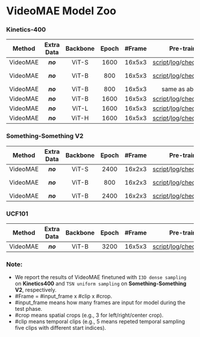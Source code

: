 # VideoMAE Model Zoo

### Kinetics-400

|  Method  | Extra Data | Backbone | Epoch | \#Frame |                          Pre-train                           |                          Fine-tune                           | Top-1 | Top-5 |
| :------: | :--------: | :------: | :---: | :-----: | :----------------------------------------------------------: | :----------------------------------------------------------: | :---: | :---: |
| VideoMAE |  ***no***  |  ViT-S   |  1600  | 16x5x3  | [script](scripts/kinetics/videomae_vit_small_patch16_224_tubemasking_ratio_0.9_epoch_1600/pretrain.sh)/[log](https://drive.google.com/file/d/1fbmQtp3UUw9fro3MVkKCW62Ib_HlZvNz/view?usp=sharing)/[checkpoint](https://drive.google.com/file/d/1nU-H1u3eJ-VuyCveU7v-WIOcAVxs5Hww/view?usp=sharing) | [script](scripts/kinetics/videomae_vit_small_patch16_224_tubemasking_ratio_0.9_epoch_1600/finetune.sh)/[log](https://drive.google.com/file/d/1RuEvCT2OMKPax2gGB1gBsH6ItiXIPH-R/view?usp=sharing)/[checkpoint](https://drive.google.com/file/d/1ygjLRm1kvs9mwGsP3lLxUExhRo6TWnrx/view?usp=sharing) | 79.0 | 93.8 |
| VideoMAE |  ***no***  |  ViT-B   |  800  | 16x5x3  | [script](scripts/kinetics/videomae_vit_base_patch16_224_tubemasking_ratio_0.9_epoch_800/pretrain.sh)/[log](https://drive.google.com/file/d/1kP3_-465jCL7PRNFq1JcAghPo2BONRWY/view?usp=sharing)/[checkpoint](https://drive.google.com/file/d/1JfrhN144Hdg7we213H1WxwR3lGYOlmIn/view?usp=sharing) | [script](scripts/kinetics/videomae_vit_base_patch16_224_tubemasking_ratio_0.9_epoch_800/finetune.sh)/[log](https://drive.google.com/file/d/1JOJzhlCujgpsjjth0J49k5EwBNxy76xt/view?usp=sharing)/[checkpoint](https://drive.google.com/file/d/18EEgdXY9347yK3Yb28O-GxFMbk41F6Ne/view?usp=sharing)<br />(w/o repeated aug) | 80.0  | 94.4  |
| VideoMAE |  ***no***  |  ViT-B   |  800  | 16x5x3  |                        same as above                         |                             TODO                             | 81.0  | 94.8  |
| VideoMAE |  ***no***  |  ViT-B   | 1600  | 16x5x3  | [script](scripts/kinetics/videomae_vit_base_patch16_224_tubemasking_ratio_0.9_epoch_1600/pretrain.sh)/[log](https://drive.google.com/file/d/1ftVHzzCupEGV4bCHC5JWIUsEwOEeAQcg/view?usp=sharing)/[checkpoint](https://drive.google.com/file/d/1tEhLyskjb755TJ65ptsrafUG2llSwQE1/view?usp=sharing) | [script](scripts/kinetics/videomae_vit_large_patch16_224_tubemasking_ratio_0.9_epoch_1600/finetune.sh)/[log](https://drive.google.com/file/d/1fYXtL2y2ZTMxDtTRqoUOe6leVmdVI5HH/view?usp=sharing)/[checkpoint](https://drive.google.com/file/d/1MzwteHH-1yuMnFb8vRBQDvngV1Zl-d3z/view?usp=sharing) | 81.5  | 95.1  |
| VideoMAE |  ***no***  |  ViT-L   | 1600  | 16x5x3  | [script](scripts/kinetics/videomae_vit_large_patch16_224_tubemasking_ratio_0.9_epoch_1600/pretrain.sh)/[log](https://drive.google.com/file/d/1X7WBzn_yG4lDWuvBMBBgrtgqDLZVHrc2/view?usp=sharing)/[checkpoint](https://drive.google.com/file/d/1qLOXWb_MGEvaI7tvuAe94CV7S2HXRwT3/view?usp=sharing) | [script](scripts/kinetics/videomae_vit_large_patch16_224_tubemasking_ratio_0.9_epoch_1600/finetune.sh)/[log](https://drive.google.com/file/d/1Doqx6zDQEMnMyPvDdz2knG385o0sZn3f/view?usp=sharing)/[checkpoint](https://drive.google.com/file/d/1jX1CiqxSkCfc94y8FRW1YGHy-GNvHCuD/view?usp=sharing) | 85.2  | 96.8  |
| VideoMAE |  ***no***  |  ViT-H   |  1600  | 16x5x3  | [script](scripts/kinetics/videomae_vit_huge_patch16_224_tubemasking_ratio_0.9_epoch_1600/pretrain.sh)/[log](https://drive.google.com/file/d/1ZGOGk5_L7cqJ2UkrNQ7c_jcw1OUBqptl/view?usp=sharing)/[checkpoint](https://drive.google.com/file/d/1AJQR1Rsi2N1pDn9tLyJ8DQrUREiBA1bO/view?usp=sharing) | [script](scripts/kinetics/videomae_vit_huge_patch16_224_tubemasking_ratio_0.9_epoch_1600/finetune.sh)/[log](https://drive.google.com/file/d/1NOUjO5wPrHZo4EUfklKvfGM3ScJVmGAK/view?usp=sharing)/[checkpoint](https://drive.google.com/file/d/104ouJZxSVPSAm0LwJXd6IzjdA_RGLqZi/view?usp=sharing) | 86.6 | 97.1 |

### Something-Something V2

|  Method  | Extra Data | Backbone | Epoch | \#Frame |                          Pre-train                           |                          Fine-tune                           | Top-1 | Top-5 |
| :------: | :--------: | :------: | :---: | :-----: | :----------------------------------------------------------: | :----------------------------------------------------------: | :---: | :---: |
| VideoMAE |  ***no***  |  ViT-S   | 2400  | 16x2x3  | [script](scripts/ssv2/videomae_vit_small_patch16_224_tubemasking_ratio_0.9_epoch_2400/pretrain.sh)/[log](https://drive.google.com/file/d/129wqpAtwTCD-T1SQIX7q5nB9CEGchhw0/view?usp=sharing)/[checkpoint](https://drive.google.com/file/d/1p_I1aaONOeUvRmRQw1UT3-L2H8XJClHu/view?usp=sharing) | [script](scripts/ssv2/videomae_vit_small_patch16_224_tubemasking_ratio_0.9_epoch_2400/finetune.sh)/[log](https://drive.google.com/file/d/17X9PcDSBB1Zb1blNqQP3vvnqOuMzJrGp/view?usp=sharing)/[checkpoint](https://drive.google.com/file/d/1ajlMrT06jiiM-5YjNI2X_UFyzsuYbbtZ/view?usp=sharing) | 66.8 | 90.3 |
| VideoMAE |  ***no***  |  ViT-B   |  800  | 16x2x3  | [script](scripts/ssv2/videomae_vit_base_patch16_224_tubemasking_ratio_0.9_epoch_800/pretrain.sh)/[log](https://drive.google.com/file/d/1eGS18rKvbgEJ3nbsXxokkMSwNGxxoX48/view?usp=sharing)/[checkpoint](https://drive.google.com/file/d/181hLvyrrPW2IOGA46fkxdJk0tNLIgdB2/view?usp=sharing) | [script](scripts/ssv2/videomae_vit_base_patch16_224_tubemasking_ratio_0.9_epoch_800/finetune.sh)/[log](https://drive.google.com/file/d/1jYAHPcs7zt_QMPM2D_geEWoWrf3yHox8/view?usp=sharing)/[checkpoint](https://drive.google.com/file/d/1xZCiaPF4w7lYmLt5o1D5tIZyDdLtJAvH/view?usp=sharing)<br />(w/o repeated aug) | 69.6  | 92.0  |
| VideoMAE |  ***no***  |  ViT-B   | 2400  | 16x2x3  | [script](scripts/ssv2/videomae_vit_base_patch16_224_tubemasking_ratio_0.9_epoch_2400/pretrain.sh)/[log](https://drive.google.com/file/d/148nURgfcIFBQd3IQH5YhJ9dTwNCc2jkU/view?usp=sharing)/[checkpoint](https://drive.google.com/file/d/1I18dY_7rSalGL8fPWV82c0-foRUDzJJk/view?usp=sharing) | [script](scripts/ssv2/videomae_vit_base_patch16_224_tubemasking_ratio_0.9_epoch_2400/finetune.sh)/[log](https://drive.google.com/file/d/15TPBiUl_K2Q_9l6J41G_vf-2lovVLEHM/view?usp=sharing)/[checkpoint](https://drive.google.com/file/d/1dt_59tBIyzdZd5Ecr22lTtzs_64MOZkT/view?usp=sharing) | 70.8  | 92.4  |

### UCF101

|  Method  | Extra Data | Backbone | Epoch | \#Frame |                          Pre-train                           |                          Fine-tune                           | Top-1 | Top-5 |
| :------: | :--------: | :------: | :---: | :-----: | :----------------------------------------------------------: | :----------------------------------------------------------: | :---: | :---: |
| VideoMAE |  ***no***  |  ViT-B   |  3200  | 16x5x3  | [script](scripts/ucf101/videomae_vit_base_patch16_224_tubemasking_ratio_0.75_epoch_3200/pretrain.sh)/[log](https://drive.google.com/file/d/1kZODk_dQgB-aW6oIwPYZxqZAG6YKNtXC/view?usp=sharing)/[checkpoint](https://drive.google.com/file/d/1BHev4meNgKM0o_8DMRbuzAsKSP3IpQ3o/view?usp=sharing) | [script](scripts/ucf101/videomae_vit_base_patch16_224_tubemasking_ratio_0.75_epoch_3200/finetune.sh)/[log](https://drive.google.com/file/d/17Mq7rlM1TRgV4KKX7UIlmKw653RmwSqe/view?usp=sharing)/[checkpoint](https://drive.google.com/file/d/1MSyon6fPpKz7oqD6WDGPFK4k_Rbyb6fw/view?usp=sharing) | 91.3  | 98.5  |

### Note:

- We report the results of VideoMAE finetuned with `I3D dense sampling` on **Kinetics400** and `TSN uniform sampling` on **Something-Something V2**, respectively.
- \#Frame = #input_frame x #clip x #crop.
- \#input_frame means how many frames are input for model during the test phase.
- \#crop means spatial crops (e.g., 3 for left/right/center crop).
- \#clip means temporal clips (e.g., 5 means repeted temporal sampling five clips with different start indices).
